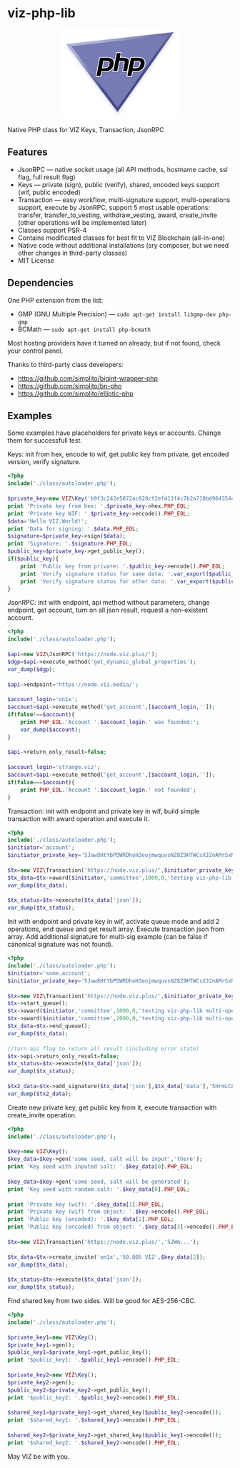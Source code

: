 # viz-php-lib

<p align="center">
<img height="200" src="logo-viz-php-lib.svg" alt="VIZ PHP Library">
</p>

Native PHP class for VIZ Keys, Transaction, JsonRPC

## Features
- JsonRPC — native socket usage (all API methods, hostname cache, ssl flag, full result flag)
- Keys — private (sign), public (verify), shared, encoded keys support (wif, public encoded)
- Transaction — easy workflow, multi-signature support, multi-operations support, execute by JsonRPC, support 5 most usable operations: transfer, transfer_to_vesting, withdraw_vesting, award, create_invite (other operations will be implemented later)
- Classes support PSR-4
- Contains modificated classes for best fit to VIZ Blockchain (all-in-one)
- Native code without additional installations (sry composer, but we need other changes in third-party classes)
- MIT License

## Dependencies

One PHP extension from the list:

- GMP (GNU Multiple Precision) — `sudo apt-get install libgmp-dev php-gmp`
- BCMath — `sudo apt-get install php-bcmath`

Most hosting providers have it turned on already, but if not found, check your control panel.

Thanks to third-party class developers:

- https://github.com/simplito/bigint-wrapper-php
- https://github.com/simplito/bn-php
- https://github.com/simplito/elliptic-php

## Examples

Some examples have placeholders for private keys or accounts. Change them for successfull test.

Keys: init from hex, encode to wif, get public key from private, get encoded version, verify signature.

```php
<?php
include('./class/autoloader.php');

$private_key=new VIZ\Key('b9f3c242e5872ac828cf2ef411f4c7b2a710bd9643544d735cc115ee939b3aae');
print 'Private key from hex: '.$private_key->hex.PHP_EOL;
print 'Private key WIF: '.$private_key->encode().PHP_EOL;
$data='Hello VIZ.World!';
print 'Data for signing: '.$data.PHP_EOL;
$signature=$private_key->sign($data);
print 'Signature: '.$signature.PHP_EOL;
$public_key=$private_key->get_public_key();
if($public_key){
	print 'Public key from private: '.$public_key->encode().PHP_EOL;
	print 'Verify signature status for same data: '.var_export($public_key->verify($data,$signature),true).PHP_EOL;
	print 'Verify signature status for other data: '.var_export($public_key->verify('Bye VIZ.World!',$signature),true).PHP_EOL;
}
```

JsonRPC: init with endpoint, api method without parameters, change endpoint, get account, turn on all json result, request a non-existent account.

```php
<?php
include('./class/autoloader.php');

$api=new VIZ\JsonRPC('https://node.viz.plus/');
$dgp=$api->execute_method('get_dynamic_global_properties');
var_dump($dgp);

$api->endpoint='https://node.viz.media/';

$account_login='on1x';
$account=$api->execute_method('get_account',[$account_login,'']);
if(false!==$account){
	print PHP_EOL.'Account '.$account_login.' was founded:';
	var_dump($account);
}

$api->return_only_result=false;

$account_login='strange.viz';
$account=$api->execute_method('get_account',[$account_login,'']);
if(false===$account){
	print PHP_EOL.'Account '.$account_login.' not founded';
}
```

Transaction: init with endpoint and private key in wif, build simple transaction with award operation and execute it.

```php
<?php
include('./class/autoloader.php');
$initiator='account';
$initiator_private_key='5Jaw8HtYbPDWRDhoH3eojmwquvsNZ8Z9HTWCsXJ2nAMrSxNPZ4F';

$tx=new VIZ\Transaction('https://node.viz.plus/',$initiator_private_key);
$tx_data=$tx->award($initiator,'committee',1000,0,'testing viz-php-lib award operation');
var_dump($tx_data);

$tx_status=$tx->execute($tx_data['json']);
var_dump($tx_status);
```

Init with endpoint and private key in wif, activate queue mode and add 2 operations, end queue and get result array. Execute transaction json from array. Add additional signature for multi-sig example (can be false if canonical signature was not found).

```php
<?php
include('./class/autoloader.php');
$initiator='some.account';
$initiator_private_key='5Jaw8HtYbPDWRDhoH3eojmwquvsNZ8Z9HTWCsXJ2nAMrSxNPZ4F';

$tx=new VIZ\Transaction('https://node.viz.plus/',$initiator_private_key);
$tx->start_queue();
$tx->award($initiator,'committee',1000,0,'testing viz-php-lib multi-operations');
$tx->award($initiator,'committee',2000,0,'testing viz-php-lib multi-operations 2');
$tx_data=$tx->end_queue();
var_dump($tx_data);

//turn api flag to return all result (including error state)
$tx->api->return_only_result=false;
$tx_status=$tx->execute($tx_data['json']);
var_dump($tx_status);

$tx2_data=$tx->add_signature($tx_data['json'],$tx_data['data'],'5HrmLC83FybxVgJ5jXQN5dUHxXZfHVc27sYpjdnoTviRqppPhPN');
var_dump($tx2_data);
```

Create new private key, get public key from it, execute transaction with create_invite operation.

```php
<?php
include('./class/autoloader.php');

$key=new VIZ\Key();
$key_data=$key->gen('some seed, salt will be input','there');
print 'Key seed with inputed salt: '.$key_data[0].PHP_EOL;

$key_data=$key->gen('some seed, salt will be generated');
print 'Key seed with random salt: '.$key_data[0].PHP_EOL;

print 'Private key (wif): '.$key_data[1].PHP_EOL;
print 'Private key (wif) from object: '.$key->encode().PHP_EOL;
print 'Public key (encoded): '.$key_data[2].PHP_EOL;
print 'Public key (encoded) from object: '.$key_data[3]->encode().PHP_EOL;

$tx=new VIZ\Transaction('https://node.viz.plus/','5JWm...');

$tx_data=$tx->create_invite('on1x','50.005 VIZ',$key_data[2]);
var_dump($tx_data);

$tx_status=$tx->execute($tx_data['json']);
var_dump($tx_status);
```

Find shared key from two sides. Will be good for AES-256-CBC.

```php
<?php
include('./class/autoloader.php');

$private_key1=new VIZ\Key();
$private_key1->gen();
$public_key1=$private_key1->get_public_key();
print '$public_key1: '.$public_key1->encode().PHP_EOL;

$private_key2=new VIZ\Key();
$private_key2->gen();
$public_key2=$private_key2->get_public_key();
print '$public_key2: '.$public_key2->encode().PHP_EOL;

$shared_key1=$private_key1->get_shared_key($public_key2->encode());
print '$shared_key1: '.$shared_key1->encode().PHP_EOL;

$shared_key2=$private_key2->get_shared_key($public_key1->encode());
print '$shared_key2: '.$shared_key2->encode().PHP_EOL;
```

May VIZ be with you.